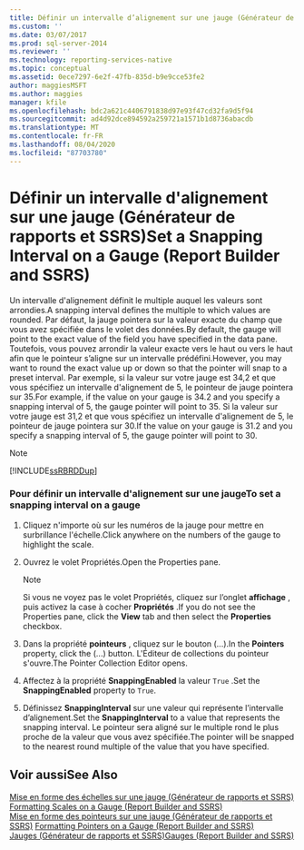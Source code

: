 ```yaml
---
title: Définir un intervalle d’alignement sur une jauge (Générateur de rapports et SSRS) | Microsoft Docs
ms.custom: ''
ms.date: 03/07/2017
ms.prod: sql-server-2014
ms.reviewer: ''
ms.technology: reporting-services-native
ms.topic: conceptual
ms.assetid: 0ece7297-6e2f-47fb-835d-b9e9cce53fe2
author: maggiesMSFT
ms.author: maggies
manager: kfile
ms.openlocfilehash: bdc2a621c4406791838d97e93f47cd32fa9d5f94
ms.sourcegitcommit: ad4d92dce894592a259721a1571b1d8736abacdb
ms.translationtype: MT
ms.contentlocale: fr-FR
ms.lasthandoff: 08/04/2020
ms.locfileid: "87703780"
---
```

# <a name="set-a-snapping-interval-on-a-gauge-report-builder-and-ssrs"></a><span data-ttu-id="14f45-102">Définir un intervalle d'alignement sur une jauge (Générateur de rapports et SSRS)</span><span class="sxs-lookup"><span data-stu-id="14f45-102">Set a Snapping Interval on a Gauge (Report Builder and SSRS)</span></span>
  <span data-ttu-id="14f45-103">Un intervalle d'alignement définit le multiple auquel les valeurs sont arrondies.</span><span class="sxs-lookup"><span data-stu-id="14f45-103">A snapping interval defines the multiple to which values are rounded.</span></span> <span data-ttu-id="14f45-104">Par défaut, la jauge pointera sur la valeur exacte du champ que vous avez spécifiée dans le volet des données.</span><span class="sxs-lookup"><span data-stu-id="14f45-104">By default, the gauge will point to the exact value of the field you have specified in the data pane.</span></span> <span data-ttu-id="14f45-105">Toutefois, vous pouvez arrondir la valeur exacte vers le haut ou vers le haut afin que le pointeur s’aligne sur un intervalle prédéfini.</span><span class="sxs-lookup"><span data-stu-id="14f45-105">However, you may want to round the exact value up or down so that the pointer will snap to a preset interval.</span></span> <span data-ttu-id="14f45-106">Par exemple, si la valeur sur votre jauge est 34,2 et que vous spécifiez un intervalle d'alignement de 5, le pointeur de jauge pointera sur 35.</span><span class="sxs-lookup"><span data-stu-id="14f45-106">For example, if the value on your gauge is 34.2 and you specify a snapping interval of 5, the gauge pointer will point to 35.</span></span> <span data-ttu-id="14f45-107">Si la valeur sur votre jauge est 31,2 et que vous spécifiez un intervalle d'alignement de 5, le pointeur de jauge pointera sur 30.</span><span class="sxs-lookup"><span data-stu-id="14f45-107">If the value on your gauge is 31.2 and you specify a snapping interval of 5, the gauge pointer will point to 30.</span></span>  
  
> [!NOTE]  
>  [!INCLUDE[ssRBRDDup](../includes/ssrbrddup-md.md)]  
  
### <a name="to-set-a-snapping-interval-on-a-gauge"></a><span data-ttu-id="14f45-108">Pour définir un intervalle d'alignement sur une jauge</span><span class="sxs-lookup"><span data-stu-id="14f45-108">To set a snapping interval on a gauge</span></span>  
  
1.  <span data-ttu-id="14f45-109">Cliquez n'importe où sur les numéros de la jauge pour mettre en surbrillance l'échelle.</span><span class="sxs-lookup"><span data-stu-id="14f45-109">Click anywhere on the numbers of the gauge to highlight the scale.</span></span>  
  
2.  <span data-ttu-id="14f45-110">Ouvrez le volet Propriétés.</span><span class="sxs-lookup"><span data-stu-id="14f45-110">Open the Properties pane.</span></span>  
  
    > [!NOTE]  
    >  <span data-ttu-id="14f45-111">Si vous ne voyez pas le volet Propriétés, cliquez sur l’onglet **affichage** , puis activez la case à cocher **Propriétés** .</span><span class="sxs-lookup"><span data-stu-id="14f45-111">If you do not see the Properties pane, click the **View** tab and then select the **Properties** checkbox.</span></span>  
  
3.  <span data-ttu-id="14f45-112">Dans la propriété **pointeurs** , cliquez sur le bouton (...).</span><span class="sxs-lookup"><span data-stu-id="14f45-112">In the **Pointers** property, click the (...) button.</span></span> <span data-ttu-id="14f45-113">L'Éditeur de collections du pointeur s'ouvre.</span><span class="sxs-lookup"><span data-stu-id="14f45-113">The Pointer Collection Editor opens.</span></span>  
  
4.  <span data-ttu-id="14f45-114">Affectez à la propriété **SnappingEnabled** la valeur `True` .</span><span class="sxs-lookup"><span data-stu-id="14f45-114">Set the **SnappingEnabled** property to `True`.</span></span>  
  
5.  <span data-ttu-id="14f45-115">Définissez **SnappingInterval** sur une valeur qui représente l’intervalle d’alignement.</span><span class="sxs-lookup"><span data-stu-id="14f45-115">Set the **SnappingInterval** to a value that represents the snapping interval.</span></span> <span data-ttu-id="14f45-116">Le pointeur sera aligné sur le multiple rond le plus proche de la valeur que vous avez spécifiée.</span><span class="sxs-lookup"><span data-stu-id="14f45-116">The pointer will be snapped to the nearest round multiple of the value that you have specified.</span></span>  
  
## <a name="see-also"></a><span data-ttu-id="14f45-117">Voir aussi</span><span class="sxs-lookup"><span data-stu-id="14f45-117">See Also</span></span>  
 <span data-ttu-id="14f45-118">[Mise en forme des échelles sur une jauge &#40;Générateur de rapports et SSRS&#41;](report-design/formatting-scales-on-a-gauge-report-builder-and-ssrs.md) </span><span class="sxs-lookup"><span data-stu-id="14f45-118">[Formatting Scales on a Gauge &#40;Report Builder and SSRS&#41;](report-design/formatting-scales-on-a-gauge-report-builder-and-ssrs.md) </span></span>  
 <span data-ttu-id="14f45-119">[Mise en forme des pointeurs sur une jauge &#40;Générateur de rapports et SSRS&#41;](report-design/formatting-pointers-on-a-gauge-report-builder-and-ssrs.md) </span><span class="sxs-lookup"><span data-stu-id="14f45-119">[Formatting Pointers on a Gauge &#40;Report Builder and SSRS&#41;](report-design/formatting-pointers-on-a-gauge-report-builder-and-ssrs.md) </span></span>  
 [<span data-ttu-id="14f45-120">Jauges &#40;Générateur de rapports et SSRS&#41;</span><span class="sxs-lookup"><span data-stu-id="14f45-120">Gauges &#40;Report Builder and SSRS&#41;</span></span>](report-design/gauges-report-builder-and-ssrs.md)  
  
  
